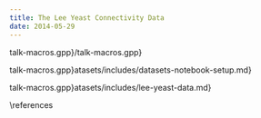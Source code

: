 ```yaml
---
title: The Lee Yeast Connectivity Data
date: 2014-05-29
---
```


talk-macros.gpp}/talk-macros.gpp}

talk-macros.gpp}atasets/includes/datasets-notebook-setup.md}

talk-macros.gpp}atasets/includes/lee-yeast-data.md}

\references

